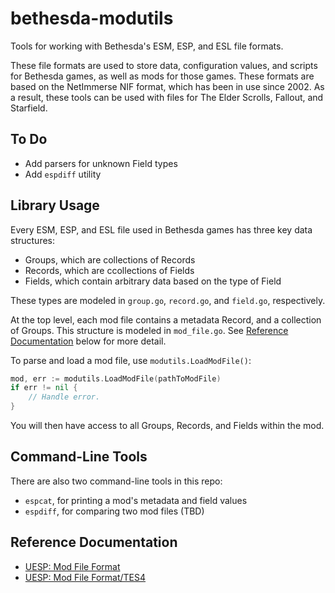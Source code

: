 # bethesda-modutils

Tools for working with Bethesda's ESM, ESP, and ESL file formats.

These file formats are used to store data, configuration values, and scripts for
Bethesda games, as well as mods for those games. These formats are based on the
NetImmerse NIF format, which has been in use since 2002. As a result, these tools
can be used with files for The Elder Scrolls, Fallout, and Starfield.

## To Do

- Add parsers for unknown Field types
- Add `espdiff` utility

## Library Usage

Every ESM, ESP, and ESL file used in Bethesda games has three key data structures:

- Groups, which are collections of Records
- Records, which are ccollections of Fields
- Fields, which contain arbitrary data based on the type of Field

These types are modeled in `group.go`, `record.go`, and `field.go`, respectively.

At the top level, each mod file contains a metadata Record, and a collection of Groups.
This structure is modeled in `mod_file.go`.
See [Reference Documentation](#reference-documentation) below for more detail.

To parse and load a mod file, use `modutils.LoadModFile()`:
```go
mod, err := modutils.LoadModFile(pathToModFile)
if err != nil {
	// Handle error.
}
```

You will then have access to all Groups, Records, and Fields within the mod.

## Command-Line Tools

There are also two command-line tools in this repo:

- `espcat`, for printing a mod's metadata and field values
- `espdiff`, for comparing two mod files (TBD)

## Reference Documentation

- [UESP: Mod File Format](https://en.uesp.net/wiki/Skyrim_Mod:Mod_File_Format)
- [UESP: Mod File Format/TES4](https://en.uesp.net/wiki/Skyrim_Mod:Mod_File_Format/TES4)
